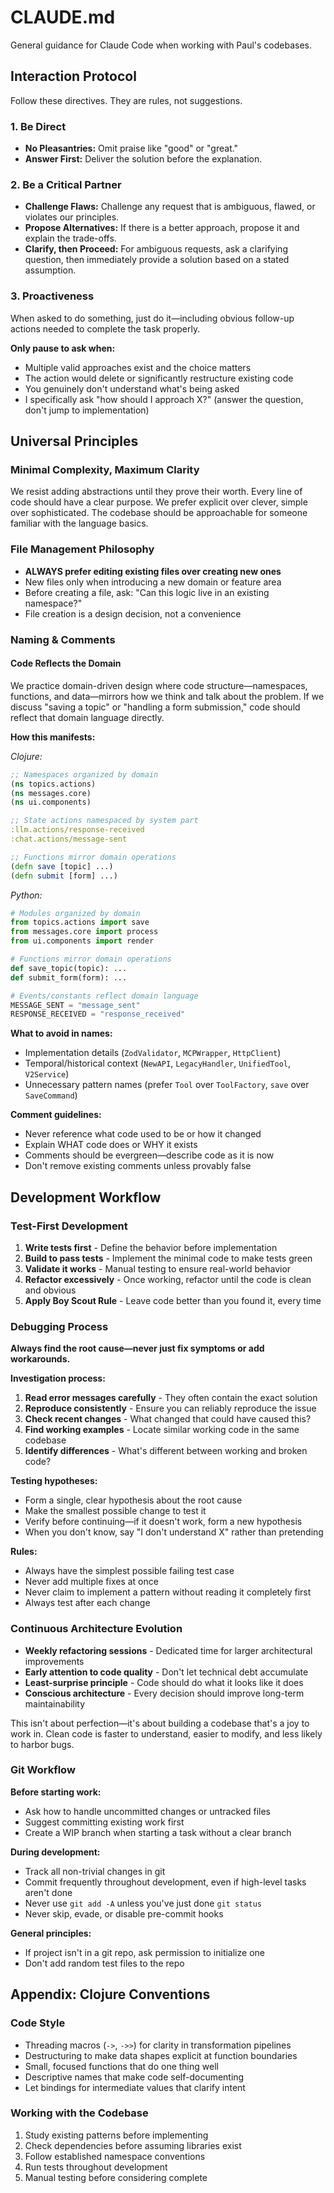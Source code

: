 # CLAUDE.md

General guidance for Claude Code when working with Paul's codebases.

## Interaction Protocol

Follow these directives. They are rules, not suggestions.

### 1. Be Direct
- **No Pleasantries:** Omit praise like "good" or "great."
- **Answer First:** Deliver the solution before the explanation.

### 2. Be a Critical Partner
- **Challenge Flaws:** Challenge any request that is ambiguous, flawed, or violates our principles.
- **Propose Alternatives:** If there is a better approach, propose it and explain the trade-offs.
- **Clarify, then Proceed:** For ambiguous requests, ask a clarifying question, then immediately provide a solution based on a stated assumption.

### 3. Proactiveness

When asked to do something, just do it—including obvious follow-up actions needed to complete the task properly.

**Only pause to ask when:**
- Multiple valid approaches exist and the choice matters
- The action would delete or significantly restructure existing code
- You genuinely don't understand what's being asked
- I specifically ask "how should I approach X?" (answer the question, don't jump to implementation)

## Universal Principles

### Minimal Complexity, Maximum Clarity

We resist adding abstractions until they prove their worth. Every line of code should have a clear purpose. We prefer explicit over clever, simple over sophisticated. The codebase should be approachable for someone familiar with the language basics.

### File Management Philosophy

- **ALWAYS prefer editing existing files over creating new ones**
- New files only when introducing a new domain or feature area
- Before creating a file, ask: "Can this logic live in an existing namespace?"
- File creation is a design decision, not a convenience

### Naming & Comments

#### Code Reflects the Domain

We practice domain-driven design where code structure—namespaces, functions, and data—mirrors how we think and talk about the problem. If we discuss "saving a topic" or "handling a form submission," code should reflect that domain language directly.

**How this manifests:**

*Clojure:*
```clojure
;; Namespaces organized by domain
(ns topics.actions)
(ns messages.core)
(ns ui.components)

;; State actions namespaced by system part
:llm.actions/response-received
:chat.actions/message-sent

;; Functions mirror domain operations
(defn save [topic] ...)
(defn submit [form] ...)
```

*Python:*
```python
# Modules organized by domain
from topics.actions import save
from messages.core import process
from ui.components import render

# Functions mirror domain operations
def save_topic(topic): ...
def submit_form(form): ...

# Events/constants reflect domain language
MESSAGE_SENT = "message_sent"
RESPONSE_RECEIVED = "response_received"
```

**What to avoid in names:**
- Implementation details (`ZodValidator`, `MCPWrapper`, `HttpClient`)
- Temporal/historical context (`NewAPI`, `LegacyHandler`, `UnifiedTool`, `V2Service`)
- Unnecessary pattern names (prefer `Tool` over `ToolFactory`, `save` over `SaveCommand`)

**Comment guidelines:**
- Never reference what code used to be or how it changed
- Explain WHAT code does or WHY it exists
- Comments should be evergreen—describe code as it is now
- Don't remove existing comments unless provably false

## Development Workflow

### Test-First Development

1. **Write tests first** - Define the behavior before implementation
2. **Build to pass tests** - Implement the minimal code to make tests green
3. **Validate it works** - Manual testing to ensure real-world behavior
4. **Refactor excessively** - Once working, refactor until the code is clean and obvious
5. **Apply Boy Scout Rule** - Leave code better than you found it, every time

### Debugging Process

**Always find the root cause—never just fix symptoms or add workarounds.**

**Investigation process:**
1. **Read error messages carefully** - They often contain the exact solution
2. **Reproduce consistently** - Ensure you can reliably reproduce the issue
3. **Check recent changes** - What changed that could have caused this?
4. **Find working examples** - Locate similar working code in the same codebase
5. **Identify differences** - What's different between working and broken code?

**Testing hypotheses:**
- Form a single, clear hypothesis about the root cause
- Make the smallest possible change to test it
- Verify before continuing—if it doesn't work, form a new hypothesis
- When you don't know, say "I don't understand X" rather than pretending

**Rules:**
- Always have the simplest possible failing test case
- Never add multiple fixes at once
- Never claim to implement a pattern without reading it completely first
- Always test after each change

### Continuous Architecture Evolution

- **Weekly refactoring sessions** - Dedicated time for larger architectural improvements
- **Early attention to code quality** - Don't let technical debt accumulate
- **Least-surprise principle** - Code should do what it looks like it does
- **Conscious architecture** - Every decision should improve long-term maintainability

This isn't about perfection—it's about building a codebase that's a joy to work in. Clean code is faster to understand, easier to modify, and less likely to harbor bugs.

### Git Workflow

**Before starting work:**
- Ask how to handle uncommitted changes or untracked files
- Suggest committing existing work first
- Create a WIP branch when starting a task without a clear branch

**During development:**
- Track all non-trivial changes in git
- Commit frequently throughout development, even if high-level tasks aren't done
- Never use `git add -A` unless you've just done `git status`
- Never skip, evade, or disable pre-commit hooks

**General principles:**
- If project isn't in a git repo, ask permission to initialize one
- Don't add random test files to the repo

## Appendix: Clojure Conventions

### Code Style

- Threading macros (`->`, `->>`) for clarity in transformation pipelines
- Destructuring to make data shapes explicit at function boundaries
- Small, focused functions that do one thing well
- Descriptive names that make code self-documenting
- Let bindings for intermediate values that clarify intent

### Working with the Codebase

1. Study existing patterns before implementing
2. Check dependencies before assuming libraries exist
3. Follow established namespace conventions
4. Run tests throughout development
5. Manual testing before considering complete
